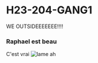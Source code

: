 # H23-204-GANG1
WE OUTSIDEEEEEEE!!!!
### Raphael est beau
C'est vrai
<img src="https://user-images.githubusercontent.com/123408715/214130419-d02fe724-337b-4aed-bb47-5f469549fac8.jpg" alt="lame ah">

